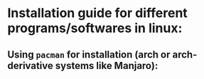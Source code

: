 # Installation guide for different programs/softwares in linux:

## Using `pacman` for installation (arch or arch-derivative systems like Manjaro):



